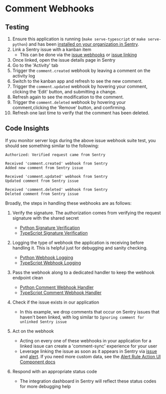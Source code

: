 # Comment Webhooks

## Testing

1. Ensure this application is running (`make serve-typescript` or `make serve-python`) and has been [installed on your organization in Sentry](../installation.md).
2. Link a Sentry issue with a kanban item
    - This can be done via the [issue webhooks](./event-webhooks.md#issue-webhooks) or [issue linking](../ui-components/issue-linking.md)
3. Once linked, open the issue details page in Sentry
4. Go to the 'Activity' tab
5. Trigger the `comment.created` webhook by leaving a comment on the activity log
6. Switch to the kanban app and refresh to see the new comment.
7. Trigger the `comment.updated` webhook by hovering your comment, clicking the 'Edit' button, and submitting a change.
8. Refresh again to see the modification to the comment.
9. Trigger the `comment.deleted` webhook by hovering your comment,clicking the 'Remove' button, and confirming.
10. Refresh one last time to verify that the comment has been deleted. 

## Code Insights

If you monitor server logs during the above issue webhook suite test, you should see something similar to the following:

```
Authorized: Verified request came from Sentry

Received 'comment.created' webhook from Sentry
Added new comment from Sentry issue

Received 'comment.updated' webhook from Sentry
Updated comment from Sentry issue

Received 'comment.deleted' webhook from Sentry
Deleted comment from Sentry issue
```

Broadly, the steps in handling these webhooks are as follows:

1. Verify the signature. The authorization comes from verifying the request signature with the shared secret
   - [Python Signature Verification](../../backend-py/src/api/middleware/verify_sentry_signature.py)
   - [TypeScript Signature Verification](../../backend-ts/src/api/middleware/verifySentrySignature.ts) 

2. Logging the type of webhook the application is receiving before handling it. This is helpful just for debugging and sanity checking.
   - [Python Webhook Logging](../../backend-py/src/api/endpoints/sentry/webhook.py)
   - [TypeScript Webhook Logging](../../backend-ts/src/api/sentry/webhook.ts)
  
3. Pass the webhook along to a dedicated handler to keep the webhook endpoint clean
   - [Python Comment Webhook Handler](../../backend-py/src/api/endpoints/sentry/handlers/comment_handler.py) 
   - [TypeScript Comment Webhook Handler](../../backend-ts/src/api/sentry/handlers/commentHandler.ts)
  
4. Check if the issue exists in our application
   - In this example, we drop comments that occur on Sentry issues that haven't been linked, with log similar to `Ignoring comment for unlinked Sentry issue`
  
5. Act on the webhook
   - Acting on every one of these webhooks in your application for a linked issue can create a 'comment-sync' experience for your user
   - Leverage linking the issue as soon as it appears in Sentry via [issue](./event-webhooks.md#issue-webhooks) and [alert](./alert-webhooks.md). If you need more custom data, see the [Alert Rule Action UI Component docs](../ui-components/alert-rule-actions.md) 


6. Respond with an appropriate status code
   - The integration dashboard in Sentry will reflect these status codes for more debugging help
